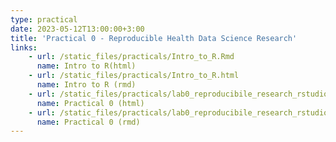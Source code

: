 ```yaml
---
type: practical
date: 2023-05-12T13:00:00+3:00
title: 'Practical 0 - Reproducible Health Data Science Research'
links:
    - url: /static_files/practicals/Intro_to_R.Rmd
      name: Intro to R(html)
    - url: /static_files/practicals/Intro_to_R.html
      name: Intro to R (rmd)
    - url: /static_files/practicals/lab0_reproducibile_research_rstudio_rmd_git.html
      name: Practical 0 (html)
    - url: /static_files/practicals/lab0_reproducibile_research_rstudio_rmd_git.rmd
      name: Practical 0 (rmd)
---
```

